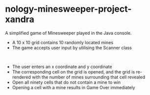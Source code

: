 # nology-minesweeper-project-xandra

A simplified game of Minesweeper played in the Java console. 

- A 10 x 10 grid contains 10 randomly located mines
- The game accepts user input by utilising the Scanner class  
<p>&nbsp;</p>

- The user enters an x coordinate and y coordinate
- The corresponding cell on the grid is opened, and the grid is re-rendered with the number of mines surrounding that cell revealed
- Open all ninety cells that do not contain a mine to win
- Opening a cell with a mine results in Game Over immediately
